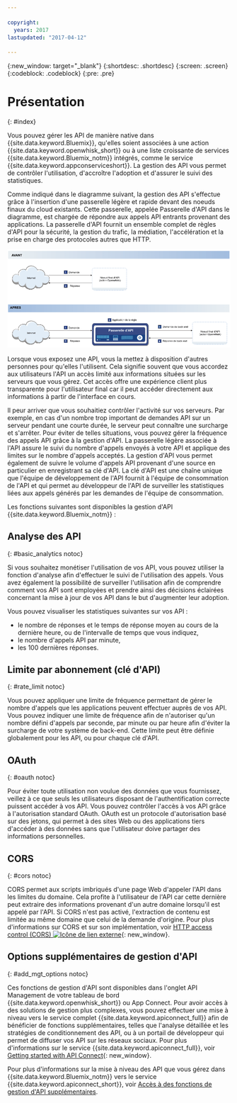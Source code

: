 ```yaml
---

copyright:
  years: 2017
lastupdated: "2017-04-12"

---
```



{:new_window: target="_blank"}
{:shortdesc: .shortdesc}
{:screen: .screen}
{:codeblock: .codeblock}
{:pre: .pre}

# Présentation
{: #index}

Vous pouvez gérer les API de manière native dans {{site.data.keyword.Bluemix}}, qu'elles soient associées à une action {{site.data.keyword.openwhisk_short}} ou à une liste croissante de services {{site.data.keyword.Bluemix_notm}} intégrés, comme le service {{site.data.keyword.appconserviceshort}}. La gestion des API vous permet de contrôler l'utilisation, d'accroître l'adoption et d'assurer le suivi des statistiques.

Comme indiqué dans le diagramme suivant, la gestion des API s'effectue grâce à l'insertion d'une passerelle légère et rapide devant des noeuds finaux du cloud existants. Cette passerelle, appelée Passerelle d'API dans le diagramme, est chargée de répondre aux appels API entrants provenant des applications. La passerelle d'API fournit un ensemble complet de règles d'API pour la sécurité, la gestion du trafic, la médiation, l'accélération et la prise en charge des protocoles autres que HTTP.

![Flux de la passerelle d'API](images/bluemix-native-apim-flow_ow.png "Flux de gestion des API")

Lorsque vous exposez une API, vous la mettez à disposition d'autres personnes pour qu'elles l'utilisent. Cela signifie souvent que vous accordez aux utilisateurs l'API un accès limité aux informations situées sur les serveurs que vous gérez. Cet accès offre une expérience client plus transparente pour l'utilisateur final car il peut accéder directement aux informations à partir de l'interface en cours.

Il peur arriver que vous souhaitiez contrôler l'activité sur vos serveurs. Par exemple, en cas d'un nombre trop important de demandes API sur un serveur pendant une courte durée, le serveur peut connaître une surcharge et s'arrêter. Pour éviter de telles situations, vous pouvez gérer la fréquence des appels API grâce à la gestion d'API. La passerelle légère associée à l'API assure le suivi du nombre d'appels envoyés à votre API et applique des limites sur le nombre d'appels acceptés. La gestion d'API vous permet également de suivre le volume d'appels API provenant d'une source en particulier en enregistrant sa clé d'API. La clé d'API est une chaîne unique que l'équipe de développement de l'API fournit à l'équipe de consommation de l'API et qui permet au développeur de l'API de surveiller les statistiques liées aux appels générés par les demandes de l'équipe de consommation.  

Les fonctions suivantes sont disponibles la gestion d'API {{site.data.keyword.Bluemix_notm}} :
## Analyse des API
{: #basic_analytics notoc}

Si vous souhaitez monétiser l'utilisation de vos API, vous pouvez utiliser la fonction d'analyse afin d'effectuer le suivi de l'utilisation des appels. Vous avez également la possibilité de surveiller l'utilisation afin de comprendre comment vos API sont employées et prendre ainsi des décisions éclairées concernant la mise à jour de vos API dans le but d'augmenter leur adoption.

Vous pouvez visualiser les statistiques suivantes sur vos API :
* le nombre de réponses et le temps de réponse moyen au cours de la dernière heure, ou de l'intervalle de temps que vous indiquez,
* le nombre d'appels API par minute,
* les 100 dernières réponses.

## Limite par abonnement (clé d'API)
{: #rate_limit notoc}

Vous pouvez appliquer une limite de fréquence permettant de gérer le nombre d'appels que les applications peuvent effectuer auprès de vos API. Vous pouvez indiquer une limite de fréquence afin de n'autoriser qu'un nombre défini d'appels par seconde, par minute ou par heure afin d'éviter la surcharge de votre système de back-end. Cette limite peut être définie globalement pour les API, ou pour chaque clé d'API.

## OAuth
{: #oauth notoc}

Pour éviter toute utilisation non voulue des données que vous fournissez, veillez à ce que seuls les utilisateurs disposant de l'authentification correcte puissent accéder à vos API. Vous pouvez contrôler l'accès à vos API grâce à l'autorisation standard OAuth. OAuth est un protocole d'autorisation basé sur des jetons, qui permet à des sites Web ou des applications tiers d'accéder à des données sans que l'utilisateur doive partager des informations personnelles.

## CORS
{: #cors notoc}

CORS permet aux scripts imbriqués d'une page Web d'appeler l'API dans les limites du domaine. Cela profite à l'utilisateur de l'API car cette dernière peut extraire des informations provenant d'un autre domaine lorsqu'il est appelé par l'API. Si CORS n'est pas activé, l'extraction de contenu est limitée au même domaine que celui de la demande d'origine. Pour plus d'informations sur CORS et sur son implémentation, voir [HTTP access control (CORS) ![Icône de lien externe](../../icons/launch-glyph.svg "Icône de lien externe")](https://developer.mozilla.org/en-US/docs/Web/HTTP/Access_control_CORS.html){: new_window}.

## Options supplémentaires de gestion d'API
{: #add_mgt_options notoc}

Ces fonctions de gestion d'API sont disponibles dans l'onglet API Management de votre tableau de bord {{site.data.keyword.openwhisk_short}} ou App Connect. Pour avoir accès à des solutions de gestion plus complexes, vous pouvez effectuer une mise à niveau vers le service complet {{site.data.keyword.apiconnect_full}} afin de bénéficier de fonctions supplémentaires, telles que l'analyse détaillée et les stratégies de conditionnement des API, ou à un portail de développeur qui permet de diffuser vos API sur les réseaux sociaux. Pour plus d'informations sur le service {{site.data.keyword.apiconnect_full}}, voir [Getting started with API Connect](https://console.ng.bluemix.net/docs/services/apiconnect/index.html){: new_window}.

Pour plus d'informations sur la mise à niveau des API que vous gérez dans {{site.data.keyword.Bluemix_notm}} vers le service {{site.data.keyword.apiconnect_short}}, voir [Accès à des fonctions de gestion d'API supplémentaires](upgrade.html).

